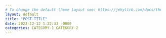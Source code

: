 ```yaml
---
# To change the default theme layout see: https://jekyllrb.com/docs/themes/#overriding-theme-defaults
layout: default
title: "POST-TITLE"
date: 2023-12-12 1:22:33 -0000
categories: CATEGORY-1 CATEGORY-2
---
```


